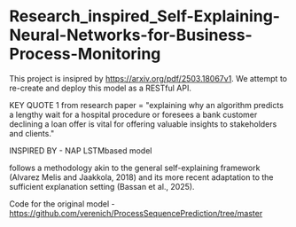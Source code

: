 # Research_inspired_Self-Explaining-Neural-Networks-for-Business-Process-Monitoring

This project is insipred by https://arxiv.org/pdf/2503.18067v1. We attempt to re-create and deploy this model as a RESTful API. 

KEY QUOTE 1 from research paper = "explaining
why an algorithm predicts a lengthy wait for a hospital procedure or foresees a bank customer declining
a loan offer is vital for offering valuable insights to
stakeholders and clients." 

INSPIRED BY - NAP LSTMbased model

follows a methodology akin to the general self-explaining framework (Alvarez Melis and
Jaakkola, 2018) and its more recent adaptation to the
sufficient explanation setting (Bassan et al., 2025).

Code for the original model - https://github.com/verenich/ProcessSequencePrediction/tree/master


